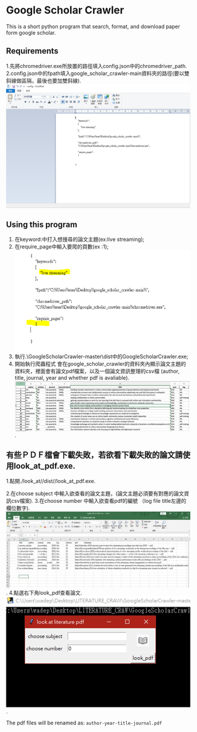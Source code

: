 # Google Scholar Crawler
This is a short python program that search, format, and download paper form google scholar.

## Requirements
1.先將chromedriver.exe所放置的路徑填入config.json中的chromedriver_path.  
2.config.json中的fpath填入google_scholar_crawler-main資料夾的路徑(要以雙斜線做區隔，最後也要加雙斜線).  
![log file sample](https://github.com/405520002/google_scholar_crawler/blob/main/gif1.PNG)



## Using this program
1. 在keyword:中打入想搜尋的論文主題(ex:live streaming);
2. 在require_page中輸入要爬的頁數(ex :1);
![log file sample](https://github.com/405520002/google_scholar_crawler/blob/main/gif2.PNG)
4. 執行.\\GoogleScholarCrawler-master\\dist中的GoogleScholarCrawler.exe;
5. 開始執行爬蟲程式 會在google_scholar_crawler的資料夾內顯示論文主題的資料夾，裡面會有論文pdf檔案，以及一個論文資訊整理的csv檔 (author, title, journal, year and whether pdf is avaliable).  
![log file sample](https://github.com/405520002/google_scholar_crawler/blob/main/GoogleScholarCrawler-master/log_file_sample.png). 

## 有些ＰＤＦ檔會下載失敗，若欲看下載失敗的論文請使用look_at_pdf.exe. 
1.點開./look_at//dist//look_at_pdf.exe. 

2.在choose subject 中輸入欲查看的論文主題，(論文主題必須要有對應的論文資訊csv檔案). 
3.在choose number 中輸入欲查看pdf的編號 （log file title左邊的欄位數字). 
![log file sample](https://github.com/405520002/google_scholar_crawler/blob/main/%E6%88%AA%E5%9C%96%202021-09-24%20%E4%B8%8B%E5%8D%8810.28.38.png). 
4.點選右下角look_pdf查看論文. 
![log file sample](https://github.com/405520002/google_scholar_crawler/blob/main/%E6%88%AA%E5%9C%96%202021-09-24%20%E4%B8%8B%E5%8D%8810.24.30.png). 




The pdf files will be renamed as:
`author-year-title-journal.pdf`



